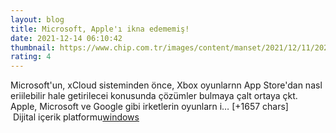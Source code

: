 ```yaml
--- 
layout: blog
title: Microsoft, Apple'ı ikna edememiş!
date: 2021-12-14 06:10:42
thumbnail: https://www.chip.com.tr/images/content/manset/2021/12/11/20211211124049444101/microsoft-xbox-oyunlarini-app-store-getirmek-icin-applei-ikna-edememis.jpg
rating: 4
---
```

Microsoft'un, xCloud sisteminden önce, Xbox oyunlarnn App Store'dan nasl eriilebilir hale getirilecei konusunda çözümler bulmaya çalt ortaya çkt. Apple, Microsoft ve Google gibi irketlerin oyunlarn i… [+1657 chars]</br>&nbsp;Dijital içerik platformu<a href="https://www.techno-light.net/">windows</a>